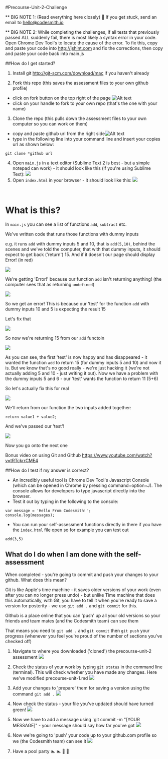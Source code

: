 #Precourse-Unit-2-Challenge

** BIG NOTE 1: (Read everything here closely) :eyes: If you get stuck, send an email to <a href="mailto: hello@codesmith.io">hello@codesmith.io</a>

** BIG NOTE 2: While completing the challenges, if all tests that previously passed ALL suddenly fail, there is most likely a syntax error in your code. Open Chrome Dev Tool's to locate the cause of the error. To fix this, copy and paste your code into <http://jshint.com> and fix the corrections, then copy and paste your code back into main.js

##How do I get started?

1. Install git <http://git-scm.com/download/mac> if you haven't already

2. Fork this repo (this saves the assessment files to your own github profile)

  - click on fork button on the top right of the page ![Alt text](https://www.dropbox.com/s/1fwcojockkfwxuy/fork.png?dl=1)
  - click on your handle to fork to your own repo (that's the one with your name)

3. Clone the repo (this pulls down the assessment files to your own computer so you can work on them)

  - copy and paste github url from the right side![Alt text](https://www.dropbox.com/s/40vbvkqcpllbaxf/clone.png?dl=1)
  - type in the following line into your command line and insert your copies url as shown below:
  ````
  git clone *github url
  ````

4. Open ```main.js``` in a text editor (Sublime Text 2 is best - but a simple notepad can work) - it should look like this (if you're using Sublime Text): ![](https://www.dropbox.com/s/uc8ea5m59b8ty1q/mainjs.png?dl=1)
5. Open `index.html` in your browser - it should look like this: ![](https://www.dropbox.com/s/pe7ue6oxb83koit/test-view.png?dl=1)

<br>

# What is this?

In `main.js` you can see a list of functions `add`, `subtract` etc. 

We've written code that runs those functions with dummy inputs

e.g. it runs `add` with dummy inputs 5 and 10, that is `add(5,10)`, behind the scenes and we've told the computer, that with that dummy inputs, it should expect to get back ('return') 15. And if it doesn't our page should display Error! (in red)

![](https://www.dropbox.com/s/t5whgmn0ziayzhg/execpted-to-equal.png?dl=1)

We're getting 'Error!' because our function `add` isn't returning anything! (the computer sees that as returning `undefined`)

![](https://www.dropbox.com/s/660gf8tmmggqe4t/dummy-input-output.png?dl=1)

So we get an error! This is because our 'test' for the function `add` with dummy inputs 10 and 5 is expecting the result 15

Let's fix that

![](https://www.dropbox.com/s/efct5wgk2yaozpv/return15.png?dl=1)

So now we're returning 15 from our `add` functoin

![](https://www.dropbox.com/s/jtk2pll9le3hhfv/fixed-test-one.png?dl=1)

As you can see, the first 'test' is now happy and has disappeared - it wanted the function `add` to return 15 (for dummy inputs 5 and 10) and now it is. But we know that's no good really - we're just hacking it (we're not actually adding 5 and 10 - just writing it out). Now we have a problem with the dummy inputs 5 and 6 - our 'test' wants the function to return 11 (5+6)

So let's actually fix this for real

![](https://www.dropbox.com/s/ejx6wdcr67te2xd/return-value1-value2.png?dl=1)

We'll return from our function the two inputs added together:

```
return value1 + value2;
```

And we've passed our 'test'!

![](https://www.dropbox.com/s/xs1kxre3rx25zcf/test-passing.png?dl=1)

Now you go onto the next one


Bonus video on using Git and Github <https://www.youtube.com/watch?v=tRTckrrCME4>

##How do I test if my answer is correct?
- An incredibly useful tool is Chrome Dev Tool's Javascript Console (which can be opened in Chrome by pressing command+option+J). The console allows for developers to type javascript directly into the browser. 
- Test it out by typing in the following to the console:

```
var message = 'Hello From Codesmith!';
console.log(messages);
```

- You can run your self-assessment functions directly in there if you have the `index.html` file open so for example you can test out

```
add(3,5)
```



## What do I do when I am done with the self-assessment

When completed - you're going to commit and push your changes to your github. What does this mean?

Git is like Apple's time machine - it saves older versions of your work (even after you can no longer press undo) - but unlike Time machine that does this automatically, with Git, you have to tell it when you're ready to save a version for posterity - we use `git add .` and `git commit` for this. 

Github is a place online that you can 'push' up all your old versions so your friends and team mates (and the Codesmith team) can see them

That means you need to `git add .` and `git commit` then `git push` your progress (whenever you feel you're proud of the number of sections you've checked off)

1. Navigate to where you downloaded ('cloned') the precourse-unit-2 assessment ![](https://www.dropbox.com/s/6nzozgkc4j92fnu/Screenshot%202015-06-09%2001.08.09.png?dl=1)

2. Check the status of your work by typing ```git status``` in the command line (terminal). This will check whether you have made any changes. Here we've modified precourse-unit-1.md ![](https://www.dropbox.com/s/w3f4ru2j76sp9sm/git-status.png?dl=1)

3. Add your changes to 'prepare' them for saving a version using the command `git add .` ![](https://www.dropbox.com/s/l5lo4kqfp1emwfq/git%20add.png?dl=1)

4. Now check the status - your file you've updated should have turned green! ![](https://www.dropbox.com/s/3cae2hoyte83ia6/git%20status.png?dl=1)

5. Now we have to add a message using `git commit -m "[YOUR MESSAGE]" - your message should say how far you've got ![](https://www.dropbox.com/s/brparrmbo8mqy45/git%20commit.png?dl=1)

6. Now we're going to 'push' your code up to your github.com profile so we (the Codesmith team) can see it ![](https://www.dropbox.com/s/nenq4u54k3jki80/git%20push.png?dl=1)

7. Have a pool party :swimmer: :swimmer: :dancers: :dancers: